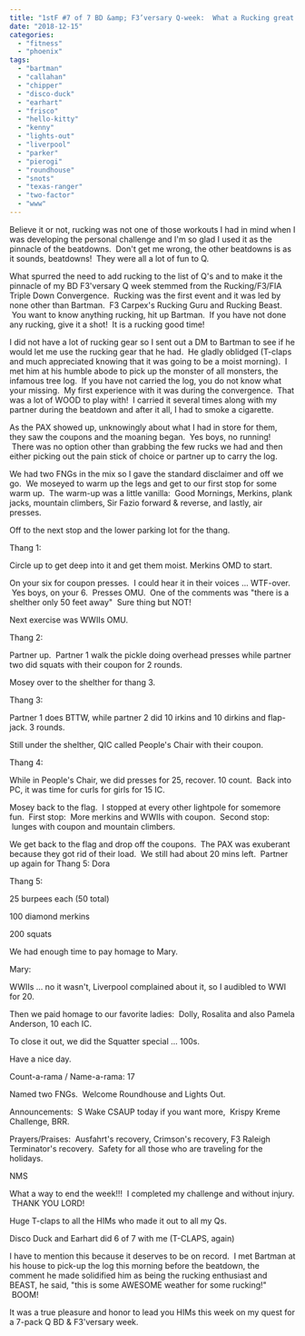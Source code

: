 ```yaml
---
title: "1stF #7 of 7 BD &amp; F3’versary Q-week:  What a Rucking great time with a lot of moisture."
date: "2018-12-15"
categories: 
  - "fitness"
  - "phoenix"
tags: 
  - "bartman"
  - "callahan"
  - "chipper"
  - "disco-duck"
  - "earhart"
  - "frisco"
  - "hello-kitty"
  - "kenny"
  - "lights-out"
  - "liverpool"
  - "parker"
  - "pierogi"
  - "roundhouse"
  - "snots"
  - "texas-ranger"
  - "two-factor"
  - "www"
---
```


Believe it or not, rucking was not one of those workouts I had in mind when I was developing the personal challenge and I'm so glad I used it as the pinnacle of the beatdowns.  Don't get me wrong, the other beatdowns is as it sounds, beatdowns!  They were all a lot of fun to Q.

What spurred the need to add rucking to the list of Q's and to make it the pinnacle of my BD F3'versary Q week stemmed from the Rucking/F3/FIA Triple Down Convergence.  Rucking was the first event and it was led by none other than Bartman.  F3 Carpex's Rucking Guru and Rucking Beast.  You want to know anything rucking, hit up Bartman.  If you have not done any rucking, give it a shot!  It is a rucking good time!

I did not have a lot of rucking gear so I sent out a DM to Bartman to see if he would let me use the rucking gear that he had.  He gladly oblidged (T-claps and much appreciated knowing that it was going to be a moist morning).  I met him at his humble abode to pick up the monster of all monsters, the infamous tree log.  If you have not carried the log, you do not know what your missing.  My first experience with it was during the convergence.  That was a lot of WOOD to play with!  I carried it several times along with my partner during the beatdown and after it all, I had to smoke a cigarette.

As the PAX showed up, unknowingly about what I had in store for them, they saw the coupons and the moaning began.  Yes boys, no running!  There was no option other than grabbing the few rucks we had and then either picking out the pain stick of choice or partner up to carry the log.

We had two FNGs in the mix so I gave the standard disclaimer and off we go.  We moseyed to warm up the legs and get to our first stop for some warm up.  The warm-up was a little vanilla:  Good Mornings, Merkins, plank jacks, mountain climbers, Sir Fazio forward & reverse, and lastly, air presses.

Off to the next stop and the lower parking lot for the thang.

Thang 1:

Circle up to get deep into it and get them moist. Merkins OMD to start.

On your six for coupon presses.  I could hear it in their voices ... WTF-over.  Yes boys, on your 6.  Presses OMU.  One of the comments was "there is a shelther only 50 feet away"  Sure thing but NOT!

Next exercise was WWIIs OMU.

Thang 2:

Partner up.  Partner 1 walk the pickle doing overhead presses while partner two did squats with their coupon for 2 rounds.

Mosey over to the shelther for thang 3.

Thang 3:

Partner 1 does BTTW, while partner 2 did 10 irkins and 10 dirkins and flap-jack. 3 rounds.

Still under the shelther, QIC called People's Chair with their coupon.

Thang 4:

While in People's Chair, we did presses for 25, recover. 10 count.  Back into PC, it was time for curls for girls for 15 IC.

Mosey back to the flag.  I stopped at every other lightpole for somemore fun.  First stop:  More merkins and WWIIs with coupon.  Second stop:  lunges with coupon and mountain climbers.

We get back to the flag and drop off the coupons.  The PAX was exuberant because they got rid of their load.  We still had about 20 mins left.  Partner up again for Thang 5: Dora

Thang 5:

25 burpees each (50 total)

100 diamond merkins

200 squats

We had enough time to pay homage to Mary.

Mary:

WWIIs ... no it wasn't, Liverpool complained about it, so I audibled to WWI for 20.

Then we paid homage to our favorite ladies:  Dolly, Rosalita and also Pamela Anderson, 10 each IC.

To close it out, we did the Squatter special ... 100s.

Have a nice day.

Count-a-rama / Name-a-rama: 17

Named two FNGs.  Welcome Roundhouse and Lights Out.

Announcements:  S Wake CSAUP today if you want more,  Krispy Kreme Challenge, BRR.

Prayers/Praises:  Ausfahrt's recovery, Crimson's recovery, F3 Raleigh Terminator's recovery.  Safety for all those who are traveling for the holidays.

NMS

What a way to end the week!!!  I completed my challenge and without injury.  THANK YOU LORD!

Huge T-claps to all the HIMs who made it out to all my Qs.

Disco Duck and Earhart did 6 of 7 with me (T-CLAPS, again)

I have to mention this because it deserves to be on record.  I met Bartman at his house to pick-up the log this morning before the beatdown, the comment he made solidified him as being the rucking enthusiast and BEAST, he said, "this is some AWESOME weather for some rucking!"  BOOM!

It was a true pleasure and honor to lead you HIMs this week on my quest for a 7-pack Q BD & F3'versary week.
